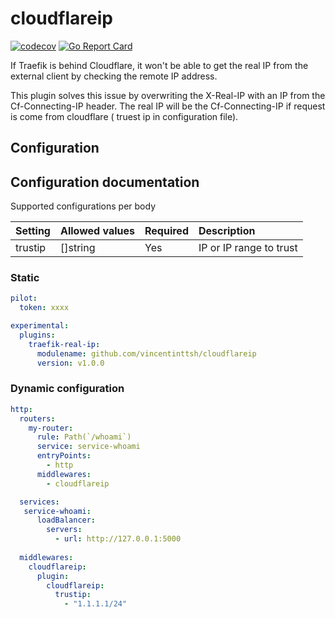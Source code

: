 # cloudflareip
[![codecov](https://codecov.io/gh/vincentinttsh/cloudflareip/branch/master/graph/badge.svg?token=QFGZS5QJSG)](https://codecov.io/gh/vincentinttsh/cloudflareip)
[![Go Report Card](https://goreportcard.com/badge/github.com/vincentinttsh/cloudflareip)](https://goreportcard.com/report/github.com/vincentinttsh/cloudflareip)

If Traefik is behind Cloudflare, it won't be able to get the real IP from the external client by checking the remote IP address.

This plugin solves this issue by overwriting the X-Real-IP with an IP from the Cf-Connecting-IP header. The real IP will be the Cf-Connecting-IP if request is come from cloudflare ( truest ip in configuration file).

## Configuration

## Configuration documentation

Supported configurations per body

| Setting| Allowed values | Required | Description |
| :-- | :-- | :-- | :-- |
| trustip | []string | Yes | IP or IP range to trust |

### Static

```yaml
pilot:
  token: xxxx

experimental:
  plugins:
    traefik-real-ip:
      modulename: github.com/vincentinttsh/cloudflareip
      version: v1.0.0
```
### Dynamic configuration

```yaml
http:
  routers:
    my-router:
      rule: Path(`/whoami`)
      service: service-whoami
      entryPoints:
        - http
      middlewares:
        - cloudflareip

  services:
   service-whoami:
      loadBalancer:
        servers:
          - url: http://127.0.0.1:5000
  
  middlewares:
    cloudflareip:
      plugin:
        cloudflareip:
          trustip:
            - "1.1.1.1/24"
```
